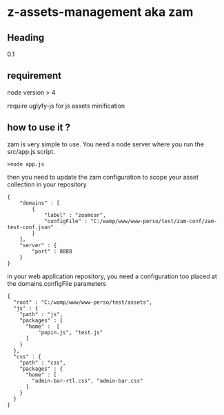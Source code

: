 # z-assets-management aka zam

Heading
-------
0.1

requirement
-----------
node version > 4

require uglyfy-js for js assets minification

how to use it ?
---------------
zam is very simple to use. You need a node server where you run the src/app.js script.

    >node app.js

then you need to update the zam configuration to scope your asset collection in your repository



    {
        "domains" : [
            {
                "label" : "zoomcar",
                "configFile" : "C:/wamp/www/www-perso/test/zam-conf/zam-test-conf.json"
            }
        ],
        "server" : {
            "port" : 8888
        }
    }

in your web application repository, you need a configuration too placed at the domains.configFile parameters

    {
      "root" : "C:/wamp/www/www-perso/test/assets",
      "js" : {
        "path" : "js",
        "packages" : {
          "home" :  [
              "popin.js", "test.js"
          ]
        }
      },
      "css" : {
        "path" : "css",
        "packages" : {
          "home" : [
            "admin-bar-rtl.css", "admin-bar.css"
          ]
        }
      }
    }
